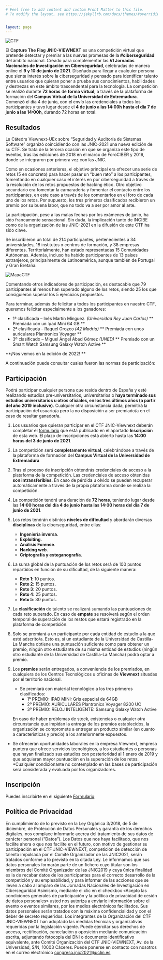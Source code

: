 ```yaml
---
# Feel free to add content and custom Front Matter to this file.
# To modify the layout, see https://jekyllrb.com/docs/themes/#overriding-theme-defaults   mediante este [enlace](https://easychair.org/conferences/?conf=jnic2019).    


layout: page
---
```

![CTF]({{site.url}}/Logos/CTF.jpg)

El **Capture The Flag JNIC-VIEWNEXT** es una competición virtual que pretende detectar y premiar a las nuevas promesas de la **#ciberseguridad** del ámbito nacional. Creado para complementar las **VI Jornadas Nacionales de Investigación en Ciberseguridad**, celebradas de manera online el **9 y 10 de junio de 2021**.
Diseñado para llegar a cualquier persona que sienta interés sobre la ciberseguridad y pensado para identificar talento entre usuarios que quieran poner a prueba sus conocimientos, habilidades y destrezas en este ámbito trascendental para la tecnología.
La competición se realizó durante **72 horas** de **forma virtual**, a través de la plataforma de formación del **Campus Virtual de la Universidad de Extremadura**. Comenzó el día 4 de junio, con el envío las credenciales a todos los participantes y tuvo lugar desde el **4 de junio a las 14:00h hasta el día 7 de junio a las 14:00h**, durando 72 horas en total.

## Resultados

La Cátedra Viewnext-UEx sobre “Seguridad y Auditoría de Sistemas Software” organizó coincidiendo con las JNIC-2021 una nueva edición de su CTF. Se trata de la tercera ocasión en que se organiza este tipo de eventos, tras las ediciones de 2018 en el marco de ForoCIBER y 2019, donde se integraron por primera vez con las JNIC.

Como en ocasiones anteriores, el objetivo principal era ofrecer una serie de retos (5 en concreto) para hacer pasar un “buen rato” a los participantes, fomentando en cualquier caso el interés en por ciberseguridad a través de la resolución de los retos propuestos de hacking ético. Otro objetivo secundario era fomentar la camaradería y fomentar el contacto entre los participantes, en este caso a través de los comentarios en el foro de cada uno de los retos. Por supuesto, los tres primeros clasificados recibieron un premio por su buena labor, que no todo va a ser por amor al arte.

La participación, pese a las malas fechas por los exámenes de junio, ha sido francamente sensacional. Sin duda, la implicación tanto de INCIBE como de la organización de las JNIC-2021 en la difusión de este CTF ha sido clave. 

Se inscribieron un total de 214 participantes, pertenecientes a 34 universidades, 18 institutos o centros de formación, y 38 empresas diferentes. Territorialmente, han estado representadas 15 Comunidades Autónomas. Además, incluso ha habido participantes de 13 países extranjeros, principalmente de Latinoamérica, aunque también de Portugal y Gran Bretaña.

![MapaCTF]({{site.url}}/images/CTF-mapa.PNG)

Comentando otros indicadores de participación, es destacable que 79 participantes al menos han superado alguno de los retos, siendo 25 los que consiguieron superar los 5 ejercicios propuestos.  

Para terminar, además de felicitar a todos los participantes en nuestro CTF, queremos felicitar especialmente a los ganadores:

+ 1ª clasificada – Inés Martín Mínguez. _(Universidad Rey Juan Carlos)_ ** Premiada con un Ipad Mini 64 GB **
+ 2ª clasificada – Raquel Orozco _(42 Madrid)_ ** Premiada con unos auriculares Plantronics Voyager **
+ 3º clasificado – Miguel Ángel Abad Gómez _(UNED)_ ** Premiado con un Smart Watch Samsung Galaxy Watch Active **

**¡Nos vemos en la edición de 2022! **


A continuación puede consultar cuales fueron las normas de participación:
## Participación

Podrá participar cualquier persona que resida dentro de España y esté realizando estudios pre-universitarios, universitarios o **haya terminado sus estudios universitarios u otros oficiales, en los tres últimos años (a partir del año 2019 inclusive)**.
Cualquier otra circunstancia dada, permitirá la participación del usuario/a pero la no disposición a ser premiado/a en el caso de resultar ganador/a.

1. Los usuarios que quieran participar en el CTF JNIC-Viewnext deberán completar el [formulario](https://docs.google.com/forms/d/e/1FAIpQLSdHMuJixKpwDxQapm4x_6xqFmociZ-Baz_IND5KxtxT_J59DQ/viewform) que está publicado en el apartado **Inscripción** de esta web. El plazo de inscripciones está abierto hasta las **14:00 horas del 3 de junio de 2021**.
2. La competición será **completamente virtual**, celebrándose a través de la plataforma de formación del **Campus Virtual de la Universidad de Extremadura**.
3. Tras el proceso de inscripción obtendrás credenciales de acceso a la plataforma de la competición. Las credenciales de acceso obtenidas **son intransferibles**. En caso de pérdida u olvido se pueden recuperar automáticamente a través de la propia plataforma donde se realiza la competición.
4. La competición tendrá una duración de **72 horas**, teniendo lugar desde las **14:00 horas del día 4 de junio hasta las 14:00 horas del día 7 de junio de 2021**.
5. Los retos tendrán distintos **niveles de dificultad** y abordarán diversas **disciplinas** de la ciberseguridad, entre ellas:

    + **Ingeniería inversa**.
    + **Exploiting**.
    + **Análisis Forense**.
    + **Hacking web**.
    + **Criptografía y esteganografía**.

6. La suma global de la puntuación de los retos será de 100 puntos repartidos en función de su dificultad, de la siguiente manera:

    + **Reto 1**: 10 puntos.
    + **Reto 2**: 15 puntos.
    + **Reto 3**: 20 puntos.
    + **Reto 4**: 25 puntos.
    + **Reto 5**: 30 puntos.

7. La **clasificación** de talento se realizará sumando las puntuaciones de cada reto superado. En caso de **empate** se resolverá según el orden temporal de superación de los restos que estará registrado en la plataforma de competición.
8. Solo se premiará a un participante por cada entidad de estudio a la que esté adscrito/a. Esto es, si un estudiante de la Universidad de Castilla-La Mancha obtiene una puntuación suficiente como para obtener un premio, ningún otro estudiante de su misma entidad de estudios (ningún otro estudiante de la Universidad de Castilla-La Mancha) podrá optar a premio.
9. Los **premios** serán entregados, a conveniencia de los premiados, en cualquiera de los Centros Tecnológicos u oficinas de **Viewnext** situadas por el territorio nacional.
    + Se premiará con material tecnológico a los tres primeros clasificados:
        - 1º PREMIO: IPAD MINI: Gris espacial de 64GB
        - 2º PREMIO: AURICULARES Plantronics Voyager 8200 UC
        - 3º PREMIO: RELOJ INTELIGENTE: Samsung Galaxy Watch Active

    En caso de haber problemas de stock, existencias o cualquier otra circunstancia que impidan la entrega de los premios establecidos, la organización se compromete a entregar un producto similar (en cuanto a características y precio) a los anteriormente expuestos.

+ Se ofrecerán oportunidades laborales en la empresa Viewnext, empresa puntera que ofrece servicios tecnológicos, a los estudiantes o personas que hayan finalizado sus estudios con posterioridad al 1 enero de 2019 y que adquieran mayor puntuación en la superación de los retos.
*Cualquier condicionante no contemplado en las bases de participación será considerada y evaluada por los organizadores.

## Inscripción

Puedes inscribirte en el siguiente [Formulario](https://docs.google.com/forms/d/e/1FAIpQLSdHMuJixKpwDxQapm4x_6xqFmociZ-Baz_IND5KxtxT_J59DQ/viewform)

## Política de Privacidad

En cumplimiento de lo previsto en la Ley Orgánica 3/2018, de 5 de diciembre, de Protección de Datos Personales y garantía de los derechos digitales, nos complace informarle acerca del tratamiento de sus datos de carácter personal (“Datos”). Los Datos que nos haya facilitado, que nos facilite ahora o que nos facilite en el futuro, con motivo de gestionar su participación en el CTF JNIC-VIEWNEXT, competición de detección de talento impulsada por el Comité Organizador de las JNIC2021, serán tratados conforme a lo previsto en la citada Ley. Le informamos que sus datos personales formarán parte de un fichero cuyo titular son los miembros del Comité Organizador de las JNIC2019 y cuya única finalidad es la de recabar datos de los participantes para el correcto desarrollo de la competición y su empleabilidad, y para informar de las acciones que se lleven a cabo al amparo de las Jornadas Nacionales de Investigación en Ciberseguridad
Asimismo, mediante el clic en el checkbox «Acepto las condiciones generales de participación y la política de privacidad de cesión de datos personales» usted nos autoriza a enviarle información sobre el evento o eventos similares, por los medios electrónicos facilitados.
Sus datos personales serán tratados con la máxima confidencialidad y con el deber de secreto requeridos. Los integrantes de la Organización del CTF JNIC-VIEWNEXT han adoptado las medidas técnicas y organizativas requeridas por la legislación vigente.
Puede ejercitar sus derechos de acceso, rectificación, cancelación y oposición mediante comunicación escrita, adjuntando fotocopia del DNI o documento identificativo equivalente, ante Comité Organización del CTF JNIC-VIEWNEXT, Av. de la Universidad, S/N, 10003 Cáceres. Puede ponerse en contacto con nosotros en el correo electrónico [congreso.jnic2021@uclm.es](mailto:congreso.jnic2021@uclm.es)
